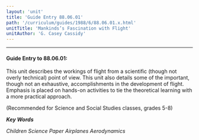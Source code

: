 ```yaml
---
layout: 'unit'
title: 'Guide Entry 88.06.01'
path: '/curriculum/guides/1988/6/88.06.01.x.html'
unitTitle: 'Mankinds’s Fascination with Flight'
unitAuthor: 'G. Casey Cassidy'
---
```


<body>
<hr/>
 <h4>
  Guide Entry to 88.06.01:
 </h4>
 This unit describes the workings of flight from a scientific (though not overly technical) point of view. This unit also details some of the important, though not an exhaustive, accomplishments in the development of flight. Emphasis is placed on hands-on activities to tie the theoretical learning with a more practical approach.
 <p>
  (Recommended for Science and Social Studies classes, grades 5-8)
 </p>
<p>
  <b>
   <i>
    Key Words
   </i>
  </b>
  <br/>
 </p>
 <p>
  <i>
   Children Science Paper Airplanes Aerodynamics
  </i>
 </p>

</body>
